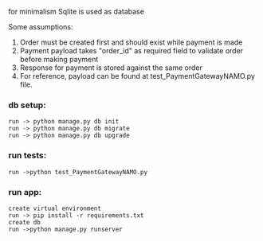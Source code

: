 for minimalism Sqlite is used as database

Some assumptions:
1. Order must be created first and should exist while payment is made
2. Payment payload takes "order_id" as required field to validate order before making payment
3. Response for payment is stored against the same order
4. For reference, payload can be found at test_PaymentGatewayNAMO.py file.

### db setup:
    run -> python manage.py db init
    run -> python manage.py db migrate
    run -> python manage.py db upgrade

### run tests:
    run ->python test_PaymentGatewayNAMO.py

### run app:
    create virtual environment
    run -> pip install -r requirements.txt
    create db
    run ->python manage.py runserver